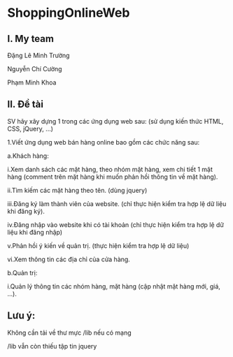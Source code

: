# ShoppingOnlineWeb
## I. My team

Đặng Lê Minh Trường

Nguyễn Chí Cường

Phạm Minh Khoa

## II. Đề tài

  SV hãy xây dựng 1 trong các ứng dụng web sau: (sử dụng kiến thức HTML, CSS, jQuery, …)
  
1.Viết ứng dụng web bán hàng online bao gồm các chức năng sau:

a.Khách hàng:

  i.Xem danh sách các mặt hàng, theo nhóm mặt hàng, xem chi tiết 1 mặt hàng (comment trên mặt hàng khi muốn phản hồi thông tin về mặt  hàng).
  
  ii.Tìm kiếm các mặt hàng theo tên. (dùng jquery)
  
  iii.Đăng ký làm thành viên của website. (chỉ thực hiện kiểm tra hợp lệ dữ liệu khi đăng ký). 
  
  iv.Đăng nhập vào website khi có tài khoản (chỉ thực hiện kiểm tra hợp lệ dữ liệu khi đăng nhập)
  
  v.Phản hồi ý kiến về quản trị. (thực hiện kiểm tra hợp lệ dữ liệu)     
  
  vi.Xem thông tin các địa chỉ của cửa hàng.
  
b.Quản trị:

i.Quản lý thông tin các nhóm hàng, mặt hàng (cập nhật mặt hàng mới, giá, …).

## Lưu ý:

Không cần tải về thư mực /lib nếu có mạng

/lib vẫn còn thiếu tập tin jquery
